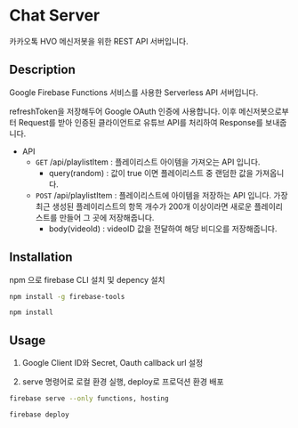 # Chat Server

카카오톡 HVO 메신저봇을 위한 REST API 서버입니다.

## Description

Google Firebase Functions 서비스를 사용한 Serverless API 서버입니다.

refreshToken을 저장해두어 Google OAuth 인증에 사용합니다. 이후 메신저봇으로부터 Request를 받아 인증된 클라이언트로 유튜브 API를 처리하여 Response를 보내줍니다.

- API
  - `GET` /api/playlistItem : 플레이리스트 아이템을 가져오는 API 입니다.
    - query(random) : 값이 true 이면 플레이리스트 중 랜덤한 값을 가져옵니다.
  - `POST` /api/playlistItem : 플레이리스트에 아이템을 저장하는 API 입니다. 가장 최근 생성된 플레이리스트의 항목 개수가 200개 이상이라면 새로운 플레이리스트를 만들어 그 곳에 저장해줍니다.
    - body(videoId) : videoID 값을 전달하여 해당 비디오를 저장해줍니다.

## Installation

npm 으로 firebase CLI 설치 및 depency 설치

```bash
npm install -g firebase-tools

npm install
```

## Usage

1. Google Client ID와 Secret, Oauth callback url 설정

2. serve 명령어로 로컬 환경 실행, deploy로 프로덕션 환경 배포

```bash
firebase serve --only functions, hosting

firebase deploy
```
